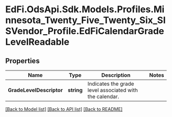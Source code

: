 # EdFi.OdsApi.Sdk.Models.Profiles.Minnesota_Twenty_Five_Twenty_Six_SISVendor_Profile.EdFiCalendarGradeLevelReadable

## Properties

Name | Type | Description | Notes
------------ | ------------- | ------------- | -------------
**GradeLevelDescriptor** | **string** | Indicates the grade level associated with the calendar. | 

[[Back to Model list]](../README.md#documentation-for-models) [[Back to API list]](../README.md#documentation-for-api-endpoints) [[Back to README]](../README.md)

